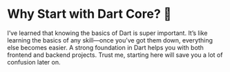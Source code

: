 # Why Start with Dart Core? 🤔

I’ve learned that knowing the basics of Dart is super important. It’s like learning the basics of any skill—once you’ve got them down, everything else becomes easier. A strong foundation in Dart helps you with both frontend and backend projects. Trust me, starting here will save you a lot of confusion later on.
